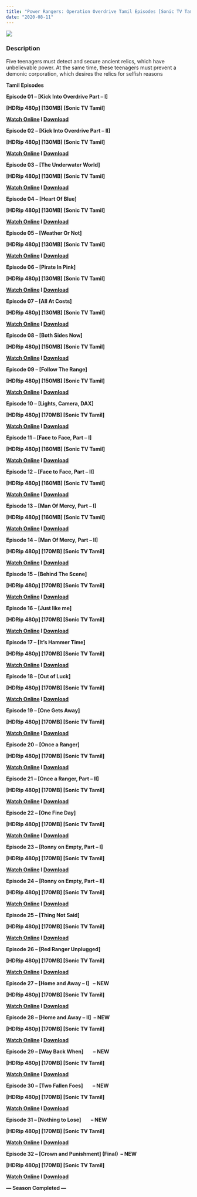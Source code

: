 ```yaml
---
title: "Power Rangers: Operation Overdrive Tamil Episodes [Sonic TV Tamil]"
date: "2020-08-11"
---
```


[![](https://2.bp.blogspot.com/-vj0Apt_B71E/XNKmVR4VlqI/AAAAAAAAAg8/ynWeWbs-LFUSSnuZSHOLNG_8i4Y8-7FmwCLcBGAs/s1600/Power{b8a364002d926d3aca32f3ec825ae7357d4ebac136c9e710ceab7780ff78f81a}2BRangers{b8a364002d926d3aca32f3ec825ae7357d4ebac136c9e710ceab7780ff78f81a}2BOperation{b8a364002d926d3aca32f3ec825ae7357d4ebac136c9e710ceab7780ff78f81a}2BOverdrive.jpg)](https://2.bp.blogspot.com/-vj0Apt_B71E/XNKmVR4VlqI/AAAAAAAAAg8/ynWeWbs-LFUSSnuZSHOLNG_8i4Y8-7FmwCLcBGAs/s1600/Power{b8a364002d926d3aca32f3ec825ae7357d4ebac136c9e710ceab7780ff78f81a}2BRangers{b8a364002d926d3aca32f3ec825ae7357d4ebac136c9e710ceab7780ff78f81a}2BOperation{b8a364002d926d3aca32f3ec825ae7357d4ebac136c9e710ceab7780ff78f81a}2BOverdrive.jpg)

### Description

Five teenagers must detect and secure ancient relics, which have unbelievable power. At the same time, these teenagers must prevent a demonic corporation, which desires the relics for selfish reasons

**Tamil Episodes**

**Episode 01 – \[Kick Into Overdrive Part – I\]**

**\[HDRip 480p\] \[130MB\] \[Sonic TV Tamil\]**

**[Watch Online](https://toonnetworktamilvideos.blogspot.com/p/power-rangers-operation-overdrive-tamil.html) I [Download](https://drive.google.com/file/d/17XinnEfuwvNDkWI6OLRKsBCL9ALX6Pbp/view)**

**Episode 02 – \[Kick Into Overdrive Part – II\]**

**\[HDRip 480p\] \[130MB\] \[Sonic TV Tamil\]**

**[Watch Online](https://toonnetworktamilvideos.blogspot.com/p/power-rangers-operation-overdrive.html) I [Download](https://drive.google.com/file/d/1DCFv7CByj8In7PAmWZelZcNKtZiN3fNF/view)**

**Episode 03 – \[The Underwater World\]**

**\[HDRip 480p\] \[130MB\] \[Sonic TV Tamil\]**

**[Watch Online](https://toonnetworktamilvideos.blogspot.com/p/power-rangers-operation-overdrive-tamil_21.html) I [Download](https://drive.google.com/file/d/1UcUB0m16yorsdQlnO2qmk0PbP1pUhwR8/view)**

**Episode 04 – \[Heart Of Blue\]**

**\[HDRip 480p\] \[130MB\] \[Sonic TV Tamil\]**

**[Watch Online](https://toonnetworktamilvideos.blogspot.com/p/power-rangers-operation-overdrive-tamil_28.html) I [Download](https://drive.google.com/file/d/1KK-BjJUiDV3N3UOD-HnvXroayPIMNfkK/view)**

**Episode 05 – \[Weather Or Not\]**

**\[HDRip 480p\] \[130MB\] \[Sonic TV Tamil\]**

**[Watch Online](https://toonnetworktamilvideos.blogspot.com/p/power-rangers-operation-overdrive-tamil_12.html) I [Download](https://drive.google.com/file/d/1iUvZagxJLj0Ba-oeV3ibcFOZKb-eJRVI/view)**

**Episode 06 – \[Pirate In Pink\]**

**\[HDRip 480p\] \[130MB\] \[Sonic TV Tamil\]**

**[Watch Online](https://toonnetworktamilvideos.blogspot.com/p/power-rangers-operation-overdrive-tamil_19.html) I [Download](https://drive.google.com/file/d/1xCcP5asoMrhTSraskDaCq-gS2XHwNZWL/view)**

**Episode 07 – \[All At Costs\]**

**\[HDRip 480p\] \[130MB\] \[Sonic TV Tamil\]**

**[Watch Online](https://toonnetworktamilvideos.blogspot.com/p/power-rangers-operation-overdrive-tamil_27.html) I [Download](https://drive.google.com/file/d/1bqrCFrDPGhPMG4ROixZksHvZ-V2RyvE3/view)**

**Episode 08 – \[Both Sides Now\]**

**\[HDRip 480p\] \[150MB\] \[Sonic TV Tamil\]**

**[Watch Online](https://toonnetworktamilvideos.blogspot.com/p/power-rangers-operation-overdrive-tamil_8.html) I [Download](https://drive.google.com/file/d/1xdVim1rIKLFPW-yWIgCGFGox6kZv9iu2/view)**

**Episode 09 – \[Follow The Range\]**

**\[HDRip 480p\] \[150MB\] \[Sonic TV Tamil\]**

**[Watch Online](https://toonnetworktamilvideos.blogspot.com/p/power-rangers-tamil-operation-overdrive.html) I [Download](https://drive.google.com/file/d/1EvfKBlfMeD-OPl2xc89adl3vnTC-y7Rn/view)**

**Episode 10 – \[Lights, Camera, DAX\]**

**\[HDRip 480p\] \[170MB\] \[Sonic TV Tamil\]**

**[Watch Online](https://toonnetworktamilvideos.blogspot.com/p/power-rangers-operation-overdrive-tamil_16.html) I [Download](https://drive.google.com/file/d/1UymsSYQSpm6vuSGz-z24ByiP0ITICh2p/view)**

**Episode 11 – \[Face to Face, Part – I\]**

**\[HDRip 480p\] \[160MB\] \[Sonic TV Tamil\]**

**[Watch Online](https://toonnetworktamilvideos.blogspot.com/p/power-rangers-operation-overdrive-tamil_23.html) I [Download](https://drive.google.com/file/d/1S3HuyWrziJXb9XndZUUBTLu3wcbGPvxV/view)**

**Episode 12 – \[Face to Face, Part – II\]**

**\[HDRip 480p\] \[160MB\] \[Sonic TV Tamil\]**

**[Watch Online](https://toonnetworktamilvideos.blogspot.com/p/power-rangers-operation-overdrive-tamil_30.html) I [Download](https://drive.google.com/file/d/12z36YNFTbpHjrf3VpOO_cl1JGhmBHxfP/view)**

**Episode 13 – \[Man Of Mercy, Part – I\]**

**\[HDRip 480p\] \[160MB\] \[Sonic TV Tamil\]**

**[Watch Online](https://toonnetworktamilvideos.blogspot.com/p/power-rangers-operation-overdrive-tamil_13.html) I [Download](https://drive.google.com/file/d/1HMrmzYOqrB9pSKwf3RLs880E7uR3iGfB/view)**

**Episode 14 – \[Man Of Mercy, Part – II\]**

**\[HDRip 480p\] \[170MB\] \[Sonic TV Tamil\]**

**[Watch Online](https://toonnetworktamilvideos.blogspot.com/p/power-rangers-operation-overdrive-tamil_20.html) I [Download](https://drive.google.com/file/d/1qEmEgq0SKl3Qovnue89HqOv2dV7-K87J/view)**

**Episode 15 – \[Behind The Scene\]**

**\[HDRip 480p\] \[170MB\] \[Sonic TV Tamil\]**

**[Watch Online](https://toonnetworktamilvideos.blogspot.com/p/power-rangers-operation-overdrive-tamil_25.html) I [Download](https://drive.google.com/file/d/1Jpr8P3r3B17lLV0qagOpa35rVzQA4Yvd/view)**

**Episode 16 – \[Just like me\]**

**\[HDRip 480p\] \[170MB\] \[Sonic TV Tamil\]**

**[Watch Online](https://toonnetworktamilvideos.blogspot.com/p/power-rangers-operation-overdrive-tamil_39.html) I [Download](https://drive.google.com/open?id=1kZsJbfOe_ymEZtJ0grMwNBKaoa4oFuGR)**

**Episode 17 – \[It’s Hammer Time\]**

**\[HDRip 480p\] \[170MB\] \[Sonic TV Tamil\]**

**[Watch Online](https://drive.google.com/open?id=1mFLTADEv8jfscWD8vGfnL4veKPvOBMPG) I [Download](https://drive.google.com/open?id=1mFLTADEv8jfscWD8vGfnL4veKPvOBMPG)**

**Episode 18 – \[Out of Luck\]**

**\[HDRip 480p\] \[170MB\] \[Sonic TV Tamil\]**

**[Watch Online](https://drive.google.com/file/d/1PsNWUfgtVioqGFL2BPEvyCgcPOs8WIAl/view) I [Download](https://drive.google.com/file/d/1PsNWUfgtVioqGFL2BPEvyCgcPOs8WIAl/view)**

**Episode 19 – \[One Gets Away\]**

**\[HDRip 480p\] \[170MB\] \[Sonic TV Tamil\]**

**[Watch Online](https://drive.google.com/open?id=1j2J-j04wL9_-bC34FwX9su0qR92tUkUE) I [Download](https://drive.google.com/open?id=1j2J-j04wL9_-bC34FwX9su0qR92tUkUE)**

**Episode 20 – \[Once a Ranger\]**

**\[HDRip 480p\] \[170MB\] \[Sonic TV Tamil\]**

**[Watch Online](https://drive.google.com/open?id=1lV00yBC4yWykOoT6jBO2PSjc2S4-zDEt) I [Download](https://drive.google.com/open?id=1lV00yBC4yWykOoT6jBO2PSjc2S4-zDEt)**

**Episode 21 – \[Once a Ranger, Part – II\]**

**\[HDRip 480p\] \[170MB\] \[Sonic TV Tamil\]**

**[Watch Online](https://drive.google.com/open?id=1GXxMhI0tN3vh2vjKWvVrZHiavywOsqvV) I [Download](https://drive.google.com/open?id=1GXxMhI0tN3vh2vjKWvVrZHiavywOsqvV)**

**Episode 22 – \[One Fine Day\]**

**\[HDRip 480p\] \[170MB\] \[Sonic TV Tamil\]**

**[Watch Online](https://drive.google.com/file/d/1rGbA3-poQWw-A5EhsxJrHxo1xci7ge1q/view) I [Download](https://drive.google.com/file/d/1rGbA3-poQWw-A5EhsxJrHxo1xci7ge1q/view)**

**Episode 23 – \[Ronny on Empty, Part – I\]**

**\[HDRip 480p\] \[170MB\] \[Sonic TV Tamil\]**

**[Watch Online](https://drive.google.com/open?id=1sOHhjqfv8nmtR3aTew2jhkw41d8-HTs0) I [Download](https://drive.google.com/open?id=1sOHhjqfv8nmtR3aTew2jhkw41d8-HTs0)**

**Episode 24 – \[Ronny on Empty, Part – II\]**

**\[HDRip 480p\] \[170MB\] \[Sonic TV Tamil\]**

**[Watch Online](https://drive.google.com/open?id=1H3kvnoJlT2gYn588X7D5d0JUyOH1SqSh) I [Download](https://drive.google.com/open?id=1H3kvnoJlT2gYn588X7D5d0JUyOH1SqSh)**

**Episode 25 – \[Thing Not Said\]**

**\[HDRip 480p\] \[170MB\] \[Sonic TV Tamil\]**

**[Watch Online](https://drive.google.com/file/d/1MDrS3OYpfB2tlDH3RNrszCwbT1IPtkZY/view) I [Download](https://drive.google.com/file/d/1MDrS3OYpfB2tlDH3RNrszCwbT1IPtkZY/view)**

**Episode 26 – \[Red Ranger Unplugged\]**

**\[HDRip 480p\] \[170MB\] \[Sonic TV Tamil\]**

**[Watch Online](https://drive.google.com/open?id=1JhXPFmMCUhC-CAIbICLdIBDxKIoh3oNg) I [Download](https://drive.google.com/open?id=1JhXPFmMCUhC-CAIbICLdIBDxKIoh3oNg)**

**Episode 27 – \[Home and Away – I\]   – NEW**

**\[HDRip 480p\] \[170MB\] \[Sonic TV Tamil\]**

**[Watch Online](https://drive.google.com/open?id=1eqeVDbLL_kLl5giMuH0SqOm9eyv567MC) I [Download](https://drive.google.com/open?id=1eqeVDbLL_kLl5giMuH0SqOm9eyv567MC)**

**Episode 28 – \[Home and Away – II\]  – NEW**

**\[HDRip 480p\] \[170MB\] \[Sonic TV Tamil\]**

**[Watch Online](https://drive.google.com/open?id=1vPcmAWZu6WSA-V-q3VV9OKryIZcMTzYN) I [Download](https://drive.google.com/open?id=1vPcmAWZu6WSA-V-q3VV9OKryIZcMTzYN)**

**Episode 29 – \[Way Back When\]        – NEW**

**\[HDRip 480p\] \[170MB\] \[Sonic TV Tamil\]**

**[Watch Online](https://drive.google.com/open?id=1d0SzA2T6fm4VQ8Wn5TvSoKxFZyGyQUx-) I [Download](https://drive.google.com/open?id=1d0SzA2T6fm4VQ8Wn5TvSoKxFZyGyQUx-)**

**Episode 30 – \[Two Fallen Foes\]        – NEW**

**\[HDRip 480p\] \[170MB\] \[Sonic TV Tamil\]**

**[Watch Online](https://drive.google.com/open?id=1Y7QN61j79MrvRbqCeT8ju3xNvSpKADyc) I [Download](https://drive.google.com/open?id=1Y7QN61j79MrvRbqCeT8ju3xNvSpKADyc)**

**Episode 31 – \[Nothing to Lose\]        – NEW**

**\[HDRip 480p\] \[170MB\] \[Sonic TV Tamil\]**

**[Watch Online](https://drive.google.com/open?id=1Qj7yshgTVuh-BJvX5niUfL6n3fDNyucX) I [Download](https://drive.google.com/open?id=1Qj7yshgTVuh-BJvX5niUfL6n3fDNyucX)**

**Episode 32 – \[Crown and Punishment\] (Final)  – NEW**

**\[HDRip 480p\] \[170MB\] \[Sonic TV Tamil\]**

**[Watch Online](https://drive.google.com/open?id=1Xbsse-PjCKOUgr-jEvAWfVWzuLD-G1VC) I [Download](https://drive.google.com/open?id=1Xbsse-PjCKOUgr-jEvAWfVWzuLD-G1VC)**

**— Season Completed —**
